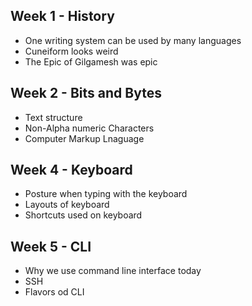 ## Week 1 - History
- One writing system can be used by many languages
- Cuneiform looks weird
- The Epic of Gilgamesh was epic
  
## Week 2 - Bits and Bytes
- Text structure
- Non-Alpha numeric Characters
- Computer Markup Lnaguage

## Week 4 - Keyboard
- Posture when typing with the keyboard
- Layouts of keyboard
- Shortcuts used on keyboard

## Week 5 - CLI
- Why we use command line interface today
- SSH
- Flavors od CLI

